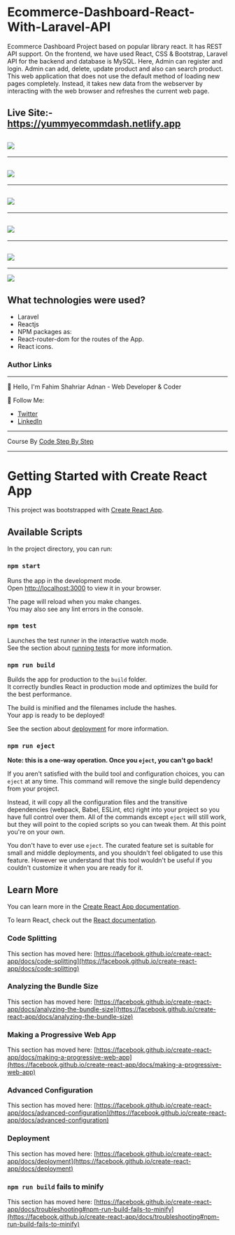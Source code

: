 # Ecommerce-Dashboard-React-With-Laravel-API

Ecommerce Dashboard Project based on popular library react. It has REST API support. On the frontend, we have used React, CSS & Bootstrap, Laravel API for the backend and database is MySQL. Here, Admin can register and login. Admin can add, delete, update product and also can search product. This web application that does not use the default method of loading new pages completely. Instead, it takes new data from the webserver by interacting with the web browser and refreshes the current web page.

Live Site:- https://yummyecommdash.netlify.app
---
![](https://github.com/FahimAdnan-CSE/Ecommerce-Dashboard-React-With-Laravel-API/blob/master/1.jpg)
---
---
![](https://github.com/FahimAdnan-CSE/Ecommerce-Dashboard-React-With-Laravel-API/blob/master/2.jpg)
---
---
![](https://github.com/FahimAdnan-CSE/Ecommerce-Dashboard-React-With-Laravel-API/blob/master/3.jpg)
---
---
![](https://github.com/FahimAdnan-CSE/Ecommerce-Dashboard-React-With-Laravel-API/blob/master/4.jpg)
---
---
![](https://github.com/FahimAdnan-CSE/Ecommerce-Dashboard-React-With-Laravel-API/blob/master/5.jpg)
---
---
![](https://github.com/FahimAdnan-CSE/Ecommerce-Dashboard-React-With-Laravel-API/blob/master/6.jpg)

What technologies were used?
---
-  Laravel
- Reactjs
- NPM packages as:
-    React-router-dom for the routes of the App.
-    React icons.




### Author Links
---
👋 Hello, I'm Fahim Shahriar Adnan - Web Developer & Coder


🚀 Follow Me:

- [Twitter](https://twitter.com/fahimadnan5)
- [LinkedIn](https://www.linkedin.com/in/fahimshahriaradnan)

---

Course By [Code Step By Step](https://www.youtube.com/watch?v=z0UqqoedPkQ&list=PL8p2I9GklV441mpKgiou6lQ7cDFmqYA3B)

---

# Getting Started with Create React App

This project was bootstrapped with [Create React App](https://github.com/facebook/create-react-app).

## Available Scripts

In the project directory, you can run:

### `npm start`

Runs the app in the development mode.\
Open [http://localhost:3000](http://localhost:3000) to view it in your browser.

The page will reload when you make changes.\
You may also see any lint errors in the console.

### `npm test`

Launches the test runner in the interactive watch mode.\
See the section about [running tests](https://facebook.github.io/create-react-app/docs/running-tests) for more information.

### `npm run build`

Builds the app for production to the `build` folder.\
It correctly bundles React in production mode and optimizes the build for the best performance.

The build is minified and the filenames include the hashes.\
Your app is ready to be deployed!

See the section about [deployment](https://facebook.github.io/create-react-app/docs/deployment) for more information.

### `npm run eject`

**Note: this is a one-way operation. Once you `eject`, you can't go back!**

If you aren't satisfied with the build tool and configuration choices, you can `eject` at any time. This command will remove the single build dependency from your project.

Instead, it will copy all the configuration files and the transitive dependencies (webpack, Babel, ESLint, etc) right into your project so you have full control over them. All of the commands except `eject` will still work, but they will point to the copied scripts so you can tweak them. At this point you're on your own.

You don't have to ever use `eject`. The curated feature set is suitable for small and middle deployments, and you shouldn't feel obligated to use this feature. However we understand that this tool wouldn't be useful if you couldn't customize it when you are ready for it.

## Learn More

You can learn more in the [Create React App documentation](https://facebook.github.io/create-react-app/docs/getting-started).

To learn React, check out the [React documentation](https://reactjs.org/).

### Code Splitting

This section has moved here: [https://facebook.github.io/create-react-app/docs/code-splitting](https://facebook.github.io/create-react-app/docs/code-splitting)

### Analyzing the Bundle Size

This section has moved here: [https://facebook.github.io/create-react-app/docs/analyzing-the-bundle-size](https://facebook.github.io/create-react-app/docs/analyzing-the-bundle-size)

### Making a Progressive Web App

This section has moved here: [https://facebook.github.io/create-react-app/docs/making-a-progressive-web-app](https://facebook.github.io/create-react-app/docs/making-a-progressive-web-app)

### Advanced Configuration

This section has moved here: [https://facebook.github.io/create-react-app/docs/advanced-configuration](https://facebook.github.io/create-react-app/docs/advanced-configuration)

### Deployment

This section has moved here: [https://facebook.github.io/create-react-app/docs/deployment](https://facebook.github.io/create-react-app/docs/deployment)

### `npm run build` fails to minify

This section has moved here: [https://facebook.github.io/create-react-app/docs/troubleshooting#npm-run-build-fails-to-minify](https://facebook.github.io/create-react-app/docs/troubleshooting#npm-run-build-fails-to-minify)
